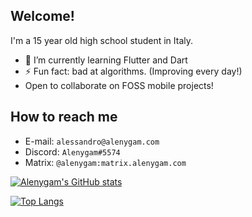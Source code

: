 ## Welcome!

I'm a 15 year old high school student in Italy.

- 🌱 I’m currently learning Flutter and Dart
- ⚡ Fun fact: bad at algorithms. (Improving every day!)
- Open to collaborate on FOSS mobile projects!

## How to reach me

- E-mail: `alessandro@alenygam.com`
- Discord: `Alenygam#5574`
- Matrix: `@alenygam:matrix.alenygam.com`

[![Alenygam's GitHub stats](https://github-readme-stats.vercel.app/api?username=Alenygam&show_icons=true&theme=solarized-dark)](https://github.com/Alenygam)

[![Top Langs](https://github-readme-stats.vercel.app/api/top-langs/?username=Alenygam&layout=compact&theme=solarized-dark)](https://github.com/Alenygam)

